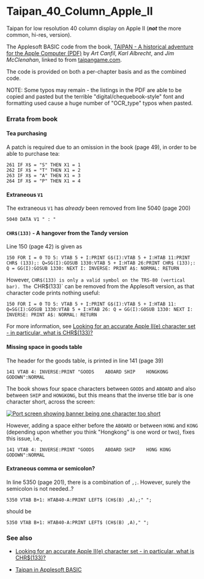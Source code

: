 # Taipan_40_Column_Apple_II
Taipan for low resolution 40 column display on Apple II (***not*** the more common, hi-res, version).

The Applesoft BASIC code from the book,  [TAIPAN - A historical adventure for the Apple Computer (PDF)][1] by *Art Canfil*, *Karl Albrecht*, and *Jim McClenahan*, linked to from [taipangame.com][2].

The code is provided on both a per-chapter basis and as the combined code. 

NOTE: Some typos may remain - the listings in the PDF are able to be copied and pasted but the terrible "digital/chequebook-style" font and formatting used cause a huge number of "OCR_type" typos when pasted.

### Errata from book

#### Tea purchasing

A patch is required due to an omission in the book (page 49), in order to be able to purchase tea: 

```
261 IF X$ = "S" THEN X1 = 1
262 IF X$ = "T" THEN X1 = 2 
263 IF X$ = "A" THEN X1 = 3 
264 IF X$ = "P" THEN X1 = 4 
```

#### Extraneous `V1`

The extraneous `V1` has *already* been removed from line 5040 (page 200)

```
5040 DATA V1 " : "
```

#### `CHR$(133)` - A hangover from the Tandy version

Line 150 (page 42) is given as 
```
150 FOR I = 0 TO 5: VTAB 5 + I:PRINT G$(I):VTAB 5 + I:HTAB 11:PRINT CHR$ (133);: Q=SG(I):GOSUB 1330:VTAB 5 + I:HTAB 26:PRINT CHR$ (133);: Q = GG(I):GOSUB 1330: NEXT I: INVERSE: PRINT A$: NORMAL: RETURN
```
However, `CHR$(133) is only a valid symbol on the TRS-80 (vertical bar). The `CHR$(133)` can be removed from the Applesoft version, as that character code prints nothing useful:
```
150 FOR I = 0 TO 5: VTAB 5 + I:PRINT G$(I):VTAB 5 + I:HTAB 11: Q=SG(I):GOSUB 1330:VTAB 5 + I:HTAB 26: Q = GG(I):GOSUB 1330: NEXT I: INVERSE: PRINT A$: NORMAL: RETURN
```
For more information, see [Looking for an accurate Apple II(e) character set - in particular, what is CHR$(133)?][4]
#### Missing space in goods table

The header for the goods table, is printed in line 141 (page 39)
```
141 VTAB 4: INVERSE:PRINT "GOODS    ABOARD SHIP    HONGKONG GODOWN":NORMAL
```
The book shows four space characters between `GOODS` and `ABOARD` and also between `SHIP` and `HONGKONG`, but this means that the inverse title bar is one character short, across the screen:

[![Port screen showing banner being one character too short][3]][3]

However, adding a space either before the `ABOARD` or between `HONG` and `KONG` (depending upon whether you think "Hongkong" is one word or two), fixes this issue, i.e.,
```
141 VTAB 4: INVERSE:PRINT "GOODS    ABOARD SHIP    HONG KONG GODOWN":NORMAL
```
#### Extraneous comma or semicolon?

In line 5350 (page 201), there is a combination of `,;`. However, surely the semicolon is not needed..?
```
5350 VTAB B+1: HTAB40-A:PRINT LEFT$ (CH$(B) ,A),;" ";
```
should be
```
5350 VTAB B+1: HTAB40-A:PRINT LEFT$ (CH$(B) ,A)," ";
```
### See also
- [Looking for an accurate Apple II(e) character set - in particular, what is CHR$(133)?][4]
- [Taipan in Applesoft BASIC][5]



  [1]: https://taipangame.com/pdf/TaipanAHistoricalAdventureForTheAppleComputerAppleIIEdition.pdf
  [2]: https://taipangame.com/
  [3]: https://i.stack.imgur.com/GPdtU.png
  [4]: https://retrocomputing.stackexchange.com/q/28127/202
  [5]: https://gr33nonline.wordpress.com/2023/11/26/taipan-in-applesoft-basic/
